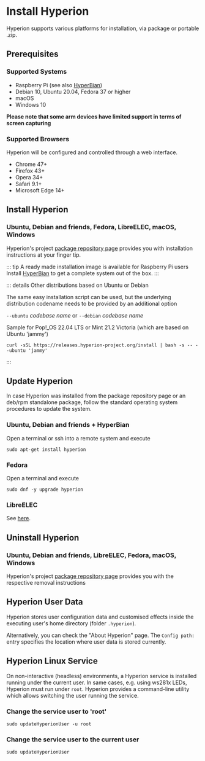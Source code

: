 # Install Hyperion
Hyperion supports various platforms for installation, via package or portable .zip.

## Prerequisites

### Supported Systems
  * Raspberry Pi (see also [HyperBian](/en/user/HyperBian))
  * Debian 10, Ubuntu 20.04, Fedora 37 or higher
  * macOS
  * Windows 10

**Please note that some arm devices have limited support in terms of screen capturing**

### Supported Browsers
Hyperion will be configured and controlled through a web interface.
  * Chrome 47+
  * Firefox 43+
  * Opera 34+
  * Safari 9.1+
  * Microsoft Edge 14+

## Install Hyperion

### Ubuntu, Debian and friends, Fedora, LibreELEC, macOS, Windows
Hyperion's project [package repository page](https://releases.hyperion-project.org/) provides you with installation instructions at your finger tip.

::: tip A ready made installation image is available for Raspberry Pi users
Install [HyperBian](/en/user/HyperBian.md) to get a complete system out of the box.
:::

::: details Other distributions based on Ubuntu or Debian

The same easy installation script can be used, but the underlying distribution codename needs to be provided by an additional option

  `--ubuntu` _codebase name_ or `--debian` _codebase name_

Sample for Pop!_OS 22.04 LTS or Mint 21.2 Victoria (which are based on Ubuntu 'jammy')

```
curl -sSL https://releases.hyperion-project.org/install | bash -s -- --ubuntu 'jammy'
```
:::

## Update Hyperion

In case Hyperion was installed from the package repository page or an deb/rpm standalone package,
follow the standard operating system procedures to update the system.

### Ubuntu, Debian and friends + HyperBian

Open a terminal or ssh into a remote system and execute

```
sudo apt-get install hyperion
```

### Fedora

Open a terminal and execute

```
sudo dnf -y upgrade hyperion
```

### LibreELEC
See [here](https://hyperion-project.org/forum/index.php?thread/13754-install-update-hyperion-ng-on-libreelec/&pageNo=1).

## Uninstall Hyperion

### Ubuntu, Debian and friends, LibreELEC, Fedora, macOS, Windows
Hyperion's project [package repository page](https://releases.hyperion-project.org/) provides you with the respective removal instructions

## Hyperion User Data
Hyperion stores user configuration data and customised effects inside the executing user's home directory (folder `.hyperion`).

Alternatively, you can check the "About Hyperion" page.
The `Config path:` entry specifies the location where user data is stored currently.

## Hyperion Linux Service

On non-interactive (headless) environments, a Hyperion service is installed running under the current user.
In same cases, e.g. using ws281x LEDs, Hyperion must run under `root`.
Hyperion provides a command-line utility which allows switching the user running the service.

### Change the service user to 'root'

```
sudo updateHyperionUser -u root
```

### Change the service user to the current user
```
sudo updateHyperionUser
```

